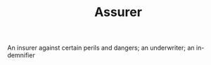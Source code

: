 ---
title: Assurer
letter: A
permalink: "/definitions/bld-assurer.html"
body: An insurer against certain perils and dangers; an underwriter; an in-demnifier
published_at: '2018-07-07'
source: Black's Law Dictionary 2nd Ed (1910)
layout: post
---